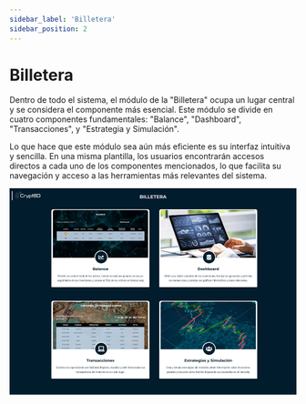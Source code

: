 ```yaml
---
sidebar_label: 'Billetera'
sidebar_position: 2
---
```


# Billetera

Dentro de todo el sistema, el módulo de la "Billetera" ocupa un lugar central y se considera el componente más esencial. Este módulo se divide en cuatro componentes fundamentales: "Balance", "Dashboard", "Transacciones", y "Estrategia y Simulación".

Lo que hace que este módulo sea aún más eficiente es su interfaz intuitiva y sencilla. En una misma plantilla, los usuarios encontrarán accesos directos a cada uno de los componentes mencionados, lo que facilita su navegación y acceso a las herramientas más relevantes del sistema.

![alt text](image-28.png)
